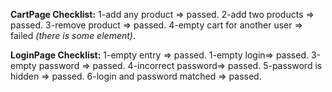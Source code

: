 **CartPage Checklist:**
1-add any product => passed.
2-add two products => passed.
3-remove product => passed.
4-empty cart for another user => failed _(there is some element)_.

**LoginPage Checklist:**
1-empty entry => passed.
1-empty login=> passed.
3-empty password => passed.
4-incorrect password=> passed.
5-password is hidden => passed.
6-login and password matched => passed.